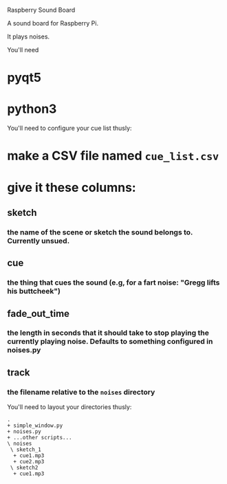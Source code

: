 Raspberry Sound Board

A sound board for Raspberry Pi.

It plays noises.

You'll need
# pyqt5
# python3

You'll need to configure your cue list thusly:
# make a CSV file named `cue_list.csv`
# give it these columns:
## sketch
### the name of the scene or sketch the sound belongs to. Currently unsued.
## cue
### the thing that cues the sound (e.g, for a fart noise: "Gregg lifts his buttcheek")
## fade_out_time
### the length in seconds that it should take to stop playing the currently playing noise. Defaults to something configured in noises.py
## track 
### the filename relative to the `noises` directory

You'll need to layout your directories thusly:
```
.
+ simple_window.py
+ noises.py
+ ...other scripts...
\ noises
 \ sketch_1
  + cue1.mp3
  + cue2.mp3
 \ sketch2
  + cue1.mp3
```
